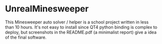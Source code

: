 # UnrealMinesweeper

This Minesweeper auto solver / helper is a school project written in less than 10 hours.
It's not easy to install since QT4 python binding is complex to deploy, but screenshots in the README.pdf (a minimalist report) give a idea of the final software.

